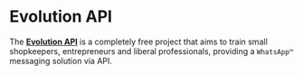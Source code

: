 # Evolution API

The **[Evolution API](http://doc.evolution-api.com/help-center)** is a completely free project that aims to train small shopkeepers, entrepreneurs and liberal professionals, providing a `WhatsApp™` messaging solution via API.

